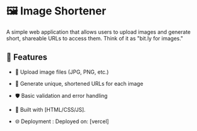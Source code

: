 # 🖼️ Image Shortener

A simple web application that allows users to upload images and generate short, shareable URLs to access them. Think of it as "bit.ly for images."

## 🚀 Features

- 📁 Upload image files (JPG, PNG, etc.)
- 🔗 Generate unique, shortened URLs for each image
- 🛡️ Basic validation and error handling
- 🧰 Built with [HTML/CSS/JS].


- 🌐 Deployment : 
Deployed on: [vercel]
